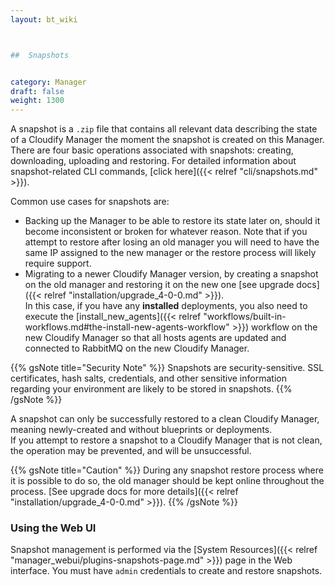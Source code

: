 ```yaml
---
layout: bt_wiki



##  Snapshots


category: Manager
draft: false
weight: 1300
---
```


A snapshot is a `.zip` file that contains all relevant data describing the state of a Cloudify Manager the moment the snapshot is created on this Manager. There are four basic operations associated with snapshots: creating, downloading, uploading and restoring. For detailed information about snapshot-related CLI commands, [click here]({{< relref "cli/snapshots.md" >}}).

Common use cases for snapshots are:

* Backing up the Manager to be able to restore its state later on, should it become inconsistent or broken for whatever reason. Note that if you attempt to restore after losing an old manager you will need to have the same IP assigned to the new manager or the restore process will likely require support.
* Migrating to a newer Cloudify Manager version, by creating a snapshot on the old manager and restoring it on the new one [see upgrade docs]({{< relref "installation/upgrade_4-0-0.md" >}}).  
  In this case, if you have any **installed** deployments, you also need to execute the [install_new_agents]({{< relref "workflows/built-in-workflows.md#the-install-new-agents-workflow" >}}) workflow on the new Cloudify Manager so that all hosts agents are updated and connected to RabbitMQ on the new Cloudify Manager.

{{% gsNote title="Security Note" %}}
Snapshots are security-sensitive. SSL certificates, hash salts, credentials, and other sensitive information regarding your environment are likely to be stored in snapshots.
{{% /gsNote %}}

A snapshot can only be successfully restored to a clean Cloudify Manager, meaning newly-created and without blueprints or deployments.<br>
If you attempt to restore a snapshot to a Cloudify Manager that is not clean, the operation may be prevented, and will be unsuccessful.

{{% gsNote title="Caution" %}}
During any snapshot restore process where it is possible to do so, the old manager should be kept online throughout the process. [See upgrade docs for more details]({{< relref "installation/upgrade_4-0-0.md" >}}).
{{% /gsNote %}}

### Using the Web UI
Snapshot management is performed via the [System Resources]({{< relref "manager_webui/plugins-snapshots-page.md" >}}) page in the Web interface. You must have `admin` credentials to create and restore snapshots.

